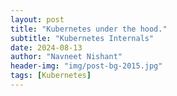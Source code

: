 ```yaml
---
layout: post
title: "Kubernetes under the hood."
subtitle: "Kubernetes Internals"
date: 2024-08-13
author: "Navneet Nishant"
header-img: "img/post-bg-2015.jpg"
tags: [Kubernetes]
---
```

